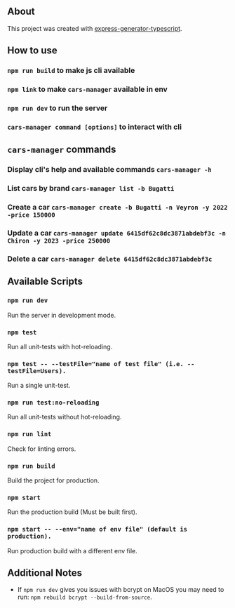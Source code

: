 ## About

This project was created with [express-generator-typescript](https://github.com/seanpmaxwell/express-generator-typescript).


## How to use

### `npm run build` to make js cli available
### `npm link` to make `cars-manager` available in env
### `npm run dev` to run the server
### `cars-manager command [options]` to interact with cli

## `cars-manager` commands
### Display cli's help and available commands `cars-manager -h`
### List cars by brand `cars-manager list -b Bugatti`
### Create a car `cars-manager create -b Bugatti -n Veyron -y 2022 -price 150000`
### Update a car `cars-manager update 6415df62c8dc3871abdebf3c -n Chiron -y 2023 -price 250000`
### Delete a car `cars-manager delete 6415df62c8dc3871abdebf3c`

## Available Scripts

### `npm run dev`

Run the server in development mode.

### `npm test`

Run all unit-tests with hot-reloading.

### `npm test -- --testFile="name of test file" (i.e. --testFile=Users).`

Run a single unit-test.

### `npm run test:no-reloading`

Run all unit-tests without hot-reloading.

### `npm run lint`

Check for linting errors.

### `npm run build`

Build the project for production.

### `npm start`

Run the production build (Must be built first).

### `npm start -- --env="name of env file" (default is production).`

Run production build with a different env file.


## Additional Notes

- If `npm run dev` gives you issues with bcrypt on MacOS you may need to run: `npm rebuild bcrypt --build-from-source`. 
